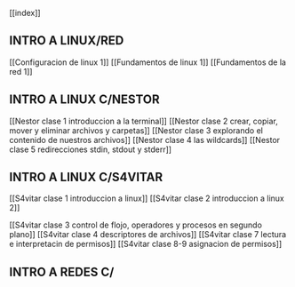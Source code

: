 [[index]]

## INTRO A LINUX/RED 
[[Configuracion de linux 1]]
[[Fundamentos de linux 1]]
[[Fundamentos de la red 1]]


## INTRO A LINUX C/NESTOR
[[Nestor clase 1 introduccion a la terminal]]
[[Nestor clase 2 crear, copiar, mover y eliminar archivos y carpetas]]
[[Nestor clase 3 explorando el contenido de nuestros archivos]]
[[Nestor clase 4 las wildcards]]
[[Nestor clase 5 redirecciones stdin, stdout y stderr]]



## INTRO A LINUX C/S4VITAR
[[S4vitar clase 1 introduccion a linux]]
[[S4vitar clase 2 introduccion a linux 2]]

[[S4vitar clase 3 control de flojo, operadores y procesos en segundo plano]]
[[S4vitar clase 4 descriptores de archivos]]
[[S4vitar clase 7 lectura e interpretacin de permisos]]
[[S4vitar clase 8-9 asignacion de permisos]]






## INTRO A REDES C/














